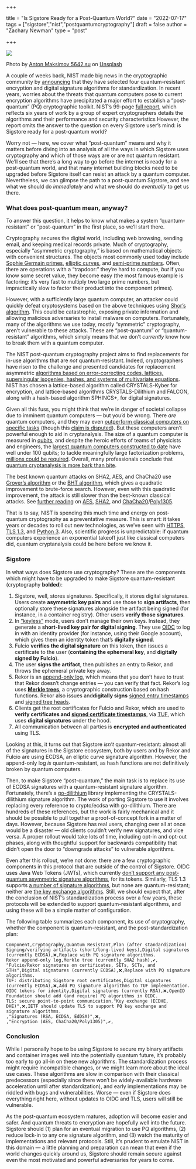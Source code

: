 +++

title = "Is Sigstore Ready for a Post-Quantum World?"
date = "2022-07-17"
tags = ["sigstore","nist","postquantumcryptography"]
draft = false
author = "Zachary Newman"
type = "post"

+++

![](/images/quantum.jpg)

Photo by [Anton Maksimov 5642.su](https://unsplash.com/@juvnsky?utm_source=medium&utm_medium=referral) on [Unsplash](https://unsplash.com/?utm_source=medium&utm_medium=referral)

A couple of weeks back, NIST made big news in the cryptographic community by [announcing](https://www.nist.gov/news-events/news/2022/07/nist-announces-first-four-quantum-resistant-cryptographic-algorithms) that they have selected four quantum-resistant encryption and digital signature algorithms for standardization. In recent years, worries about the threats that quantum computers pose to current encryption algorithms have precipitated a major effort to establish a “post-quantum” (PQ) cryptographic toolkit. NIST’s 99-page [full report](https://nvlpubs.nist.gov/nistpubs/ir/2022/NIST.IR.8413.pdf), which reflects six years of work by a group of expert cryptographers details the algorithms and their performance and security characteristics However, the report omits the answer to the question on every Sigstore user’s mind: is Sigstore ready for a post-quantum world?

Worry not — here, we cover what “post-quantum” means and why it matters before diving into an analysis of all the ways in which Sigstore uses cryptography and which of those ways are or are not quantum resistant. We’ll see that there’s a long way to go before the internet is ready for a post-quantum world, and that many internet building blocks need to be upgraded before Sigstore itself can resist an attack by a quantum computer. Nevertheless, we can glimpse the path to a post-quantum Sigstore, and see what we should do *immediately* and what we should do *eventually* to get us there.

### What does post-quantum mean, anyway?

To answer this question, it helps to know what makes a system “quantum-resistant” or “post-quantum” in the first place, so we’ll start there.

Cryptography secures the digital world, including web browsing, sending email, and keeping medical records private. Much of cryptography, especially “asymmetric cryptography,” is based on mathematical objects with convenient structures. The objects most commonly used today include [Sophie Germain primes](https://en.wikipedia.org/wiki/Safe_and_Sophie_Germain_primes), [elliptic curves](https://en.wikipedia.org/wiki/Elliptic_curve), and [semi-prime numbers](https://en.wikipedia.org/wiki/RSA_(cryptosystem)). Often, there are operations with a “trapdoor:” they’re hard to compute, *but* if you know some secret value, they become easy (the most famous example is factoring: it’s very fast to multiply two large prime numbers, but impractically slow to factor their product into the component primes).

However, with a sufficiently large quantum computer, an attacker could quickly defeat cryptosystems based on the above techniques using [Shor’s algorithm](https://en.wikipedia.org/wiki/Shor's_algorithm). This could be catastrophic, exposing private information and allowing malicious adversaries to install malware on computers. Fortunately, many of the algorithms we use today, mostly “symmetric” cryptography, aren’t vulnerable to these attacks. These are “post-quantum” or “quantum-resistant” algorithms, which simply means that we don’t *currently* know how to break them with a quantum computer.

The NIST post-quantum cryptography project aims to find replacements for in-use algorithms that are *not* quantum-resistant. Indeed, cryptographers have risen to the challenge and presented candidates for replacement asymmetric [algorithms based on error-correcting codes, lattices, supersingular isogenies, hashes, and systems of multivariate equations](https://en.wikipedia.org/wiki/Post-quantum_cryptography#Algorithms). NIST has chosen a lattice-based algorithm called CRYSTALS-Kyber for encryption, and lattice-based algorithms CRYSTALS-Dilithium and FALCON, along with a hash-based algorithm SPHINCS+, for digital signatures.

Given all this fuss, you might think that we’re in danger of societal collapse due to imminent quantum computers — but you’d be wrong. There *are* quantum computers, and they may even [outperform classical computers on specific tasks](https://www.nature.com/articles/s41586-019-1666-5) (though this [claim is disputed](https://arxiv.org/abs/1910.09534)). But these computers aren’t powerful enough to aid in cryptanalysis. The size of a quantum computer is measured in [qubits](https://en.wikipedia.org/wiki/Qubit), and despite the heroic efforts of teams of physicists and engineers, the [largest quantum computers constructed to date](https://en.wikipedia.org/wiki/Timeline_of_quantum_computing_and_communication#2019) have well under 100 qubits; to tackle meaningfully large factorization problems, [millions could be required](https://arxiv.org/pdf/1512.00796v1.pdf). Overall, many professionals conclude that [quantum cryptanalysis is more bark than bite](https://www.lawfareblog.com/quantum-cryptanalysis-hype-and-reality).

The best known quantum attacks on SHA2, AES, and ChaCha20 use [Grover’s algorithm](https://www.rfc-editor.org/rfc/rfc9162.html#name-signed-tree-head-sth) or the [BHT algorithm](https://arxiv.org/abs/quant-ph/9705002), which gives a quadratic improvement to brute-force search. However, even with this quadratic improvement, the attack is still slower than the best-known classical attacks. See [further reading](https://crypto.stackexchange.com/questions/59375/are-hash-functions-strong-against-quantum-cryptanalysis-and-or-independent-enoug) on [AES](https://eprint.iacr.org/2019/272.pdf), [SHA2](https://eprint.iacr.org/2020/213), and [ChaCha20](https://crypto.stackexchange.com/questions/70492/how-resistant-are-stream-ciphers-like-salsa20-or-chacha-in-a-post-quantum-world)/[Poly1305](https://www.cryptrec.go.jp/exreport/cryptrec-ex-2601-2016.pdf).

That is to say, NIST is spending this much time and energy on post-quantum cryptography as a preventative measure. This is smart: it takes years or decades to roll out new technologies, as we’ve seen with [HTTPS](https://transparencyreport.google.com/https?hl=en), [TLS 1.3](https://arxiv.org/pdf/1907.12762), and [Python 3](https://stackoverflow.blog/2019/11/14/why-is-the-migration-to-python-3-taking-so-long/). Also, scientific progress is unpredictable: if quantum computers experience an exponential takeoff just like classical computers did, quantum cryptanalysis could be here before we know it.

### Sigstore

In what ways does Sigstore use cryptography? These are the components which might have to be upgraded to make Sigstore quantum-resistant (cryptography **bolded**):

1. Sigstore, well, stores signatures. Specifically, it stores digital signatures. Users create **asymmetric key pairs** and use those to **sign artifacts**, then optionally store these signatures alongside the artifact being signed (for instance, in a container registry). Other users **verify those signatures**.
2. In [“keyless”](https://github.com/sigstore/cosign/blob/main/KEYLESS.md) mode, users don’t manage their own keys. Instead, they generate a **short-lived key pair for digital signing**. They use [OIDC](https://openid.net/connect/) to log in with an identity provider (for instance, using their Google account), which gives them an identity token that’s **digitally signed**.
3. Fulcio **verifies the digital signature** on this token, then issues a certificate to the user (**containing the ephemeral key**, and **digitally signed by Fulcio**).
4. The user **signs the artifact**, then publishes an entry to Rekor, and throws the ephemeral private key away.
5. Rekor is an [append-only log](https://transparency.dev/), which means that you don’t have to trust that Rekor doesn’t change entries — you can verify that fact. Rekor’s log uses [**Merkle trees**](https://en.wikipedia.org/wiki/Merkle_tree), a cryptographic construction based on hash functions. Rekor also issues and**digitally signs** [signed entry timestamps](https://certificate.transparency.dev/howctworks/#logs-return-scts-to-the-ca) and [signed tree heads](https://www.rfc-editor.org/rfc/rfc9162.html#name-signed-tree-head-sth).
6. Clients get the root certificates for Fulcio and Rekor, which are used to **verify certificates and** [**signed certificate timestamps**](https://certificate.transparency.dev/howctworks/), via [TUF](https://theupdateframework.com/), which uses **digital signatures** under the hood.
7. All communication between all parties is **encrypted and authenticated** using TLS.

Looking at this, it turns out that Sigstore *isn’t* quantum-resistant: almost all of the signatures in the Sigstore ecosystem, both by users and by Rekor and Fulcio are using ECDSA, an elliptic curve signature algorithm. However, the append-only log *is* quantum-resistant, as hash functions are not definitively broken by quantum computers.

Then, to make Sigstore “post-quantum,” the main task is to replace its use of ECDSA signatures with a quantum-resistant signature algorithm. Fortunately, there’s a [go-dilithium](https://github.com/dis2/go-dilithium) library implementing the CRYSTALS-dilithium signature algorithm. The work of porting Sigstore to use it involves replacing every reference to crypto/ecdsa with go-dilithium. There are hundreds of these references, but the work is fairly mechanical and it should be possible to pull together a proof-of-concept fork in a matter of days. However, because Sigstore has real users, changing over all at once would be a disaster — old clients couldn’t verify new signatures, and vice versa. A proper rollout would take lots of time, including opt-in and opt-out phases, along with thoughtful support for backwards compatibility that didn’t open the door to “downgrade attacks” to vulnerable algorithms.

Even after this rollout, we’re not done: there are a few cryptographic components in this protocol that are outside of the control of Sigstore. OIDC uses Java Web Tokens (JWTs), which currently [don’t support any post-quantum asymmetric signature algorithms](https://datatracker.ietf.org/doc/html/rfc7518#section-3.1), for its tokens. Similarly, TLS 1.3 supports [a number of signature algorithms](https://datatracker.ietf.org/doc/html/rfc8446#section-4.2.3), but none are quantum-resistant; neither are [the key exchange algorithms](https://datatracker.ietf.org/doc/html/rfc8446#section-2). Still, we should expect that, after the conclusion of NIST’s standardization process over a few years, these protocols will be extended to support quantum-resistant algorithms, and using these will be a simple matter of configuration.

The following table summarizes each component, its use of cryptography, whether the component is quantum-resistant, and the post-standardization plan:

```csv
Component,Cryptography,Quantum Resistant,Plan (after standardization)
Signing/verifying artifacts (short/long-lived keys),Digital signatures (currently ECDSA),❌,Replace with PQ signature algorithms.
Rekor append-only log,Merkle tree (currently SHA2 hash),✔️,
"Fulcio/Rekor signatures on certificates, SETs, SCTs, and STHs",Digital signatures (currently ECDSA),❌,Replace with PQ signature algorithms.
TUF: distributing Sigstore root certificates,Digital signatures (currently ECDSA),❌,Add PQ signature algorithms to TUF implementation.
OIDC tokens for identity,Digital signatures (currently RSA),❌,OpenID Foundation should add (and require) PQ algorithms in OIDC.
TLS: secure point-to-point communication,"Key exchange (ECDHE, DHE)",❌,IETF should update TLS to support PQ key exchange and signature algorithms.
,"Signatures (RSA, ECDSA, EdDSA)",❌,
,"Encryption (AES, ChaCha20/Poly1305)",✔️,
```

### Conclusion

While I personally hope to be using Sigstore to secure my binary artifacts and container images well into the potentially quantum future, it’s probably too early to go all-in on these new algorithms. The standardization process might require incompatible changes, or we might learn more about the ideal use cases. These algorithms are slow in comparison with their classical predecessors (especially since there won’t be widely-available hardware acceleration until after standardization), and early implementations may be riddled with bugs and vulnerabilities. Worse — even if Sigstore does everything right here, without updates to OIDC and TLS, users will still be vulnerable.

As the post-quantum ecosystem matures, adoption will become easier and safer. And quantum threats to encryption are hopefully well into the future. Sigstore should (1) plan for an eventual migration to use PQ algorithms, (2) reduce lock-in to any one signature algorithm, and (3) watch the maturity of implementations and relevant protocols. Still, it’s prudent to emulate NIST in this domain — a little planning and preparation can mean that even if the world changes quickly around us, Sigstore should remain secure against even the most motivated and powerful adversaries for years to come.